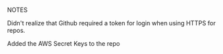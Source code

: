 
NOTES


Didn't realize that Github required a token for login when using HTTPS for repos.

Added the AWS Secret Keys to the repo
